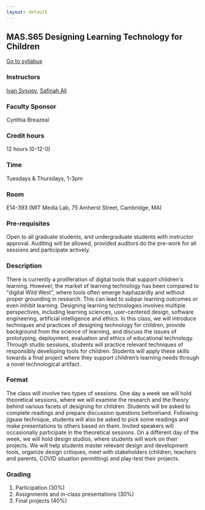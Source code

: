 ```yaml
---
layout: default
---
```


## MAS.S65 Designing Learning Technology for Children
[Go to syllabus](./syllabus.html)

### Instructors
[Ivan Sysoev](mailto:isysoev@mit.edu), [Safinah Ali](mailto:safinah@mit.edu)


### Faculty Sponsor
Cynthia Breazeal

### Credit hours
12 hours (0-12-0)

### Time
Tuesdays & Thursdays, 1-3pm

### Room
E14-393 (MIT Media Lab, 75 Amherst Street, Cambridge, MA)

### Pre-requisites

Open to all graduate students, and undergraduate students with instructor approval.  Auditing will be allowed, provided auditors do the pre-work for all sessions and participate actively.

### Description

There is currently a proliferation of digital tools that support children's learning. However, the market of learning technology has been compared to "digital Wild West", where tools often emerge haphazardly and without proper grounding in research. This can lead to subpar learning outcomes or even inhibit learning. Designing learning technologies involves multiple perspectives, including learning sciences, user-centered design, software engineering, artificial intelligence and ethics. In this class, we will introduce techniques and practices of designing technology for children, provide background from the science of learning, and discuss the issues of prototyping, deployment, evaluation and ethics of educational technology. Through studio sessions, students will practice relevant techniques of responsibly developing tools for children. Students will apply these skills towards a final project where they support children’s learning needs through a novel technological artifact. 

### Format

The class will involve two types of sessions. One day a week we will hold theoretical sessions, where we will examine the research and the theory behind various facets of designing for children. Students will be asked to complete readings and prepare discussion questions beforehand. Following jigsaw technique, students will also be asked to pick some readings and make presentations to others based on them. Invited speakers will occasionally participate in the theoretical sessions. On a different day of the week, we will hold design studios, where students will work on their projects. We will help students master relevant design and development tools, organize design critiques, meet with stakeholders (children, teachers and parents, COVID situation permitting) and play-test their projects.


### Grading

1. Participation (30%)
2. Assignments and in-class presentations (30%)
3. Final projects (40%)


